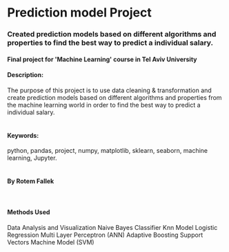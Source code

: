 # Prediction model Project 

### Created prediction models based on different algorithms and properties to find the best way to predict a individual salary.

#### Final project for 'Machine Learning' course in Tel Aviv University


#### Description:
The purpose of this project is to use data cleaning & transformation and create prediction models based on different algorithms and properties from the machine learning world in order to find the best way to predict a individual salary.
</br>
</br>


#### Keywords:
python, pandas, project, numpy, matplotlib, sklearn, seaborn, machine learning, Jupyter.
</br>
</br>

#### By Rotem Fallek
</br>

#### Methods Used
Data Analysis and Visualization
Naive Bayes Classifier
Knn Model
Logistic Regression
Multi Layer Perceptron (ANN)
Adaptive Boosting
Support Vectors Machine Model (SVM)
